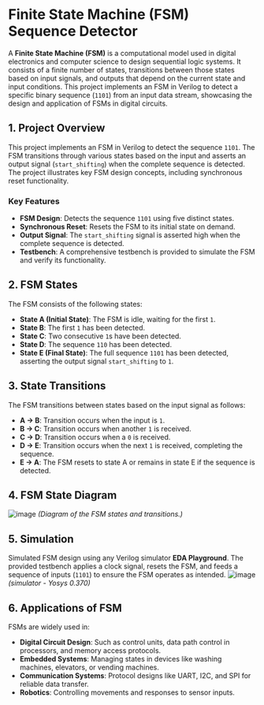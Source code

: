 # **Finite State Machine (FSM) Sequence Detector**

A **Finite State Machine (FSM)** is a computational model used in digital electronics and computer science to design sequential logic systems. It consists of a finite number of states, transitions between those states based on input signals, and outputs that depend on the current state and input conditions. This project implements an FSM in Verilog to detect a specific binary sequence (`1101`) from an input data stream, showcasing the design and application of FSMs in digital circuits.

## 1. Project Overview
This project implements an FSM in Verilog to detect the sequence `1101`. The FSM transitions through various states based on the input and asserts an output signal (`start_shifting`) when the complete sequence is detected. The project illustrates key FSM design concepts, including synchronous reset functionality.

### Key Features
- **FSM Design**: Detects the sequence `1101` using five distinct states.
- **Synchronous Reset**: Resets the FSM to its initial state on demand.
- **Output Signal**: The `start_shifting` signal is asserted high when the complete sequence is detected.
- **Testbench**: A comprehensive testbench is provided to simulate the FSM and verify its functionality.

## 2. FSM States
The FSM consists of the following states:
- **State A (Initial State)**: The FSM is idle, waiting for the first `1`.
- **State B**: The first `1` has been detected.
- **State C**: Two consecutive `1`s have been detected.
- **State D**: The sequence `110` has been detected.
- **State E (Final State)**: The full sequence `1101` has been detected, asserting the output signal `start_shifting` to `1`.

## 3. State Transitions
The FSM transitions between states based on the input signal as follows:
- **A → B**: Transition occurs when the input is `1`.
- **B → C**: Transition occurs when another `1` is received.
- **C → D**: Transition occurs when a `0` is received.
- **D → E**: Transition occurs when the next `1` is received, completing the sequence.
- **E → A**: The FSM resets to state A or remains in state E if the sequence is detected.

## 4. FSM State Diagram
![image](https://github.com/user-attachments/assets/ae0c0669-6783-4e33-a1ee-c8925d3fe875)
  *(Diagram of the FSM states and transitions.)*

## 5. Simulation
Simulated FSM design using any Verilog simulator **EDA Playground**. The provided testbench applies a clock signal, resets the FSM, and feeds a sequence of inputs (`1101`) to ensure the FSM operates as intended.
![image](https://github.com/user-attachments/assets/04459084-522d-4b4a-842c-1932ce2530cb)
*(simulator - Yosys 0.370)*


## 6. Applications of FSM
FSMs are widely used in:
- **Digital Circuit Design**: Such as control units, data path control in processors, and memory access protocols.
- **Embedded Systems**: Managing states in devices like washing machines, elevators, or vending machines.
- **Communication Systems**: Protocol designs like UART, I2C, and SPI for reliable data transfer.
- **Robotics**: Controlling movements and responses to sensor inputs.
